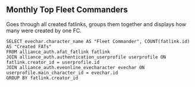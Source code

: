 ## Monthly Top Fleet Commanders
Goes through all created fatlinks, groups them together and displays how many were created by one FC.

```
SELECT evechar.character_name AS "Fleet Commander", COUNT(fatlink.id) AS "Created FATs"
FROM alliance_auth.afat_fatlink fatlink
JOIN alliance_auth.authentication_userprofile userprofile ON fatlink.creator_id = userprofile.id 
JOIN alliance_auth.eveonline_evecharacter evechar ON userprofile.main_character_id = evechar.id 
GROUP BY fatlink.creator_id
```